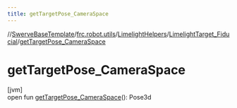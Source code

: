 ```yaml
---
title: getTargetPose_CameraSpace
---
```

//[SwerveBaseTemplate](../../../../index.html)/[frc.robot.utils](../../index.html)/[LimelightHelpers](../index.html)/[LimelightTarget_Fiducial](index.html)/[getTargetPose_CameraSpace](get-target-pose_-camera-space.html)



# getTargetPose_CameraSpace



[jvm]\
open fun [getTargetPose_CameraSpace](get-target-pose_-camera-space.html)(): Pose3d




